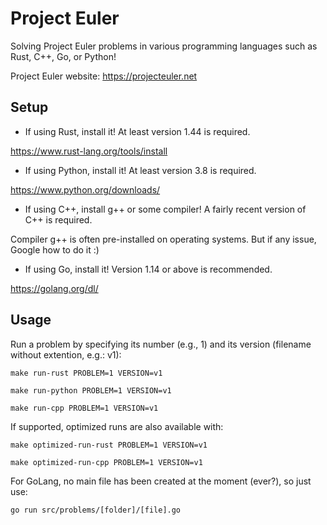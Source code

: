 # Project Euler

Solving Project Euler problems in various programming languages such as Rust, C++, Go, or Python!

Project Euler website: <https://projecteuler.net>

## Setup

- If using Rust, install it! At least version 1.44 is required.

<https://www.rust-lang.org/tools/install>

- If using Python, install it! At least version 3.8 is required.

<https://www.python.org/downloads/>

- If using C++, install g++ or some compiler! A fairly recent version of C++ is required.

Compiler g++ is often pre-installed on operating systems. But if any issue, Google how to do it :)

- If using Go, install it! Version 1.14 or above is recommended.

<https://golang.org/dl/>

## Usage

Run a problem by specifying its number (e.g., 1) and its version (filename without extention, e.g.: v1):

```
make run-rust PROBLEM=1 VERSION=v1
```

```
make run-python PROBLEM=1 VERSION=v1
```

```
make run-cpp PROBLEM=1 VERSION=v1
```

If supported, optimized runs are also available with:

```
make optimized-run-rust PROBLEM=1 VERSION=v1
```

```
make optimized-run-cpp PROBLEM=1 VERSION=v1
```

For GoLang, no main file has been created at the moment (ever?), so just use:

```
go run src/problems/[folder]/[file].go
```
